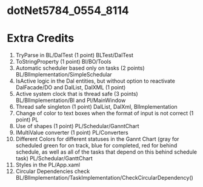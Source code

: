 # dotNet5784_0554_8114

# Extra Credits 
1)	TryParse in BL/DalTest (1 point) BLTest/DalTest
2)	ToStringProperty (1 point) Bl/BO/Tools
3)	Automatic scheduler based only on tasks (2 points) BL/BlImplementation/SimpleSchedular
4)	IsActive logic in the Dal entities, but without option to reactivate DalFacade/DO and DalList, DalXML (1 point)
5)	Active system clock that is thread safe (3 points) BL/BlImplementation/Bl and Pl/MainWindow
6)	Thread safe singleton (1 point) DalList, DalXml, BlImplementation
7)	Change of color to text boxes when the format of input is not correct (1 point) PL
8)	Use of shapes (1 point) PL/Schedular/GanntChart
9)	IMultiValue converter (1 point) PL/Converters
10)	Different Colors for different statuses in the Gannt Chart (gray for scheduled green for on track, blue for completed, red for behind schedule, as well as all of the tasks that depend on this behind schedule task) PL/Schedular/GanttChart
11) Styles in the PL/App.xaml
12) Circular Dependencies check BL/BlImplementation/TaskImplementation/CheckCircularDependency()
